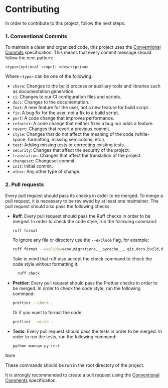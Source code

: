 # Contributing

In order to contribute to this project, follow the next steps:

### 1. Conventional Commits

To maintain a clean and organized code, this project uses
the [Conventional Commits](https://www.conventionalcommits.org/en/v1.0.0/) specification. This means that every commit
message should follow the next pattern:

```
<type>[optional scope]: <description>
```

Where `<type>` can be one of the following:

- `chore`: Changes to the build process or auxiliary tools and libraries such as documentation generation.
- `ci`: Changes to our CI configuration files and scripts.
- `docs`: Changes to the documentation.
- `feat`: A new feature for the user, not a new feature for build script.
- `fix`: A bug fix for the user, not a fix to a build script.
- `perf`: A code change that improves performance.
- `refactor`: A code change that neither fixes a bug nor adds a feature.
- `revert`: Changes that revert a previous commit.
- `style`: Changes that do not affect the meaning of the code (white-space, formatting, missing semicolons, etc.).
- `test`: Adding missing tests or correcting existing tests.
- `security`: Changes that affect the security of the project.
- `translation`: Changes that affect the translation of the project.
- `changeset`: Changeset commit.
- `init`: Initial commit.
- `other`: Any other type of change.

### 2. Pull requests

Every pull request should pass its checks in order to be merged. To merge a pull request, it is necessary to be reviewed
by at least one maintainer. The pull request should also pass the following checks:

- **Ruff**: Every pull request should pass the Ruff checks in order to be merged. In order to check the code style, run the
  following command:
  ```bash
  ruff format
  ```
  To ignore any file or directory use the `--exclude` flag, for example:
  ```bash
  ruff format --exclude=venv,migrations,__pycache__,.git,docs,build,dist
  ```
  Take in mind that ruff also accept the check command to check the code style without formatting it.
  ```bash
    ruff check
    ```
- **Prettier**: Every pull request should pass the Prettier checks in order to be merged. In order to check the code style,
  run the following command:
  ```bash
  prettier --check .
  ```
  Or if you want to format the code:
  ```bash
  prettier --write .
  ```
- **Tests**: Every pull request should pass the tests in order to be merged. In order to run the tests, run the following
  command:
  ```bash
  python manage.py test
  ```
> [!NOTE]
> These commands should be run in the root directory of the project.

It is strongly recommended to create a pull request using
the [Conventional Comments](https://conventionalcomments.org/) specification.
